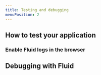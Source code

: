 ```yaml
---
title: Testing and debugging
menuPosition: 2
---
```


## How to test your application

### Enable Fluid logs in the browser

## Debugging with Fluid

